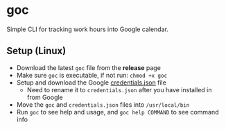 # goc

Simple CLI for tracking work hours into Google calendar.

## Setup (Linux)

- Download the latest `goc` file from the **release** page
- Make sure `goc` is executable, if not run: `chmod +x goc`
- Setup and download the Google [credentials.json](https://console.cloud.google.com/apis/credentials) file
  - Need to rename it to `credentials.json` after you have installed in from Google
- Move the `goc` and `credentials.json` files into `/usr/local/bin`
- Run `goc` to see help and usage, and `goc help COMMAND` to see command info
